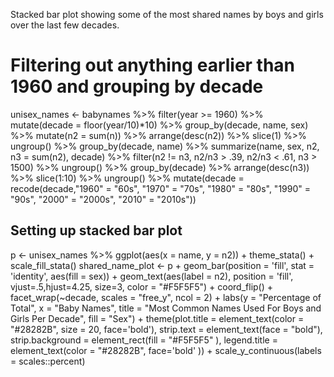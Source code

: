 Stacked bar plot showing some of the most shared names by boys and girls over the last few decades.


# Filtering out anything earlier than 1960 and grouping by decade

unisex_names <- babynames %>%
  filter(year >= 1960) %>%
  mutate(decade = floor(year/10)*10) %>%
  group_by(decade, name, sex) %>%
  mutate(n2 = sum(n)) %>% 
  arrange(desc(n2)) %>% 
  slice(1) %>%
  ungroup() %>% 
  group_by(decade, name) %>%
  summarize(name, sex, n2, n3 = sum(n2), decade) %>%
  filter(n2 != n3, n2/n3 > .39, n2/n3 < .61, n3 > 1500) %>%
  ungroup() %>% 
  group_by(decade) %>% 
  arrange(desc(n3)) %>% 
  slice(1:10) %>% 
  ungroup() %>% 
  mutate(decade = recode(decade,"1960" = "60s", "1970" = "70s", "1980" = "80s", "1990" = "90s",
                         "2000" = "2000s", "2010" = "2010s"))


## Setting up stacked bar plot

p <- unisex_names %>% 
  ggplot(aes(x = name, y = n2)) +
  theme_stata() +
  scale_fill_stata()
 shared_name_plot <-    p +
   geom_bar(position = 'fill', stat = 'identity', aes(fill = sex)) +
    geom_text(aes(label = n2), position = 'fill', vjust=.5,hjust=4.25, size=3, 
              color = "#F5F5F5") +
  coord_flip()  +
  facet_wrap(~decade, scales = "free_y", ncol = 2) +
  labs(y = "Percentage of Total", x = "Baby Names",
       title = "Most Common Names Used For Boys and Girls Per Decade",
       fill = "Sex") +
  theme(plot.title = element_text(color = "#28282B", size = 20, face='bold'),
        strip.text = element_text(face = "bold"),
        strip.background = element_rect(fill = "#F5F5F5" ),
        legend.title = element_text(color = "#28282B", face='bold' )) + 
  scale_y_continuous(labels = scales::percent)
